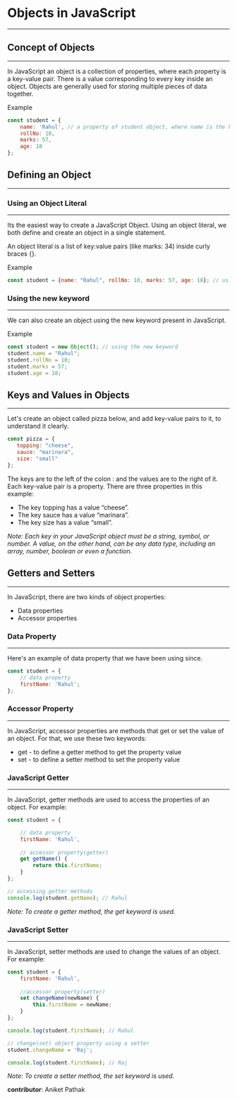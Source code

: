 # Objects in JavaScript
---

## Concept of Objects
---

In JavaScript an object is a collection of properties, where each property is a key-value pair. There is a value corresponding to every key inside an object. Objects are generally used for storing multiple pieces of data together.

Example
```js
const student = {
    name: 'Rahul', // a property of student object, where name is the key and 'Rahul' is it's value
    rollNo: 10,
    marks: 57,
    age: 18
};
```

## Defining an Object
---

### Using an Object Literal
---
Its the easiest way to create a JavaScript Object. Using an object literal, we both define and create an object in a single statement.

An object literal is a list of key:value pairs (like marks: 34) inside curly braces {}.

Example
```js
const student = {name: "Rahul", rollNo: 10, marks: 57, age: 18}; // using Object Literal
```

### Using the new keyword 
---
We can also create an object using the new keyword present in JavaScript.

Example
```js
const student = new Object(); // using the new keyword
student.name = "Rahul";
student.rollNo = 10; 
student.marks = 57;
student.age = 18; 
```

## Keys and Values in Objects
---

Let's create an object called pizza below, and add key-value pairs to it, to  understand it clearly.

```js
const pizza = {
   topping: "cheese",
   sauce: "marinara",
   size: "small"
};
```

The keys are to the left of the colon : and the values are to the right of it. Each key-value pair is a property. There are three properties in this example:
- The key topping has a value “cheese”.
- The key sauce has a value “marinara”.
- The key size has a value “small”.

*Note: Each key in your JavaScript object must be a string, symbol, or number. A value, on the other hand, can be any data type, including an array, number, boolean or even a function.*

## Getters and Setters
---

In JavaScript, there are two kinds of object properties:
- Data properties
- Accessor properties

### Data Property
---
Here's an example of data property that we have been using since.

```js
const student = {
    // data property
    firstName: 'Rahul';
};
```

### Accessor Property
---
In JavaScript, accessor properties are methods that get or set the value of an object. For that, we use these two keywords:
- get - to define a getter method to get the property value
- set - to define a setter method to set the property value

### JavaScript Getter
---
In JavaScript, getter methods are used to access the properties of an object. For example:

```js
const student = {

    // data property
    firstName: 'Rahul',
    
    // accessor property(getter)
    get getName() {
        return this.firstName;
    }
};

// accessing getter methods
console.log(student.getName); // Rahul
```

*Note: To create a getter method, the get keyword is used.*

### JavaScript Setter
---
In JavaScript, setter methods are used to change the values of an object. For example:

```js
const student = {
    firstName: 'Rahul',
    
    //accessor property(setter)
    set changeName(newName) {
        this.firstName = newName;
    }
};

console.log(student.firstName); // Rahul

// change(set) object property using a setter
student.changeName = 'Raj';

console.log(student.firstName); // Raj
```

*Note: To create a setter method, the set keyword is used.*

**contributor**: Aniket Pathak